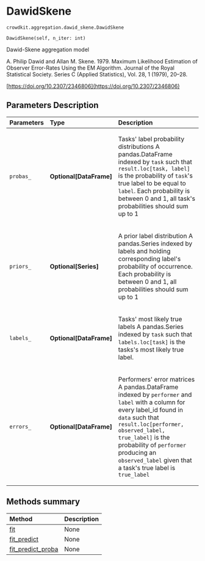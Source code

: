 # DawidSkene
`crowdkit.aggregation.dawid_skene.DawidSkene`

```
DawidSkene(self, n_iter: int)
```

Dawid-Skene aggregation model


A. Philip Dawid and Allan M. Skene. 1979.
Maximum Likelihood Estimation of Observer Error-Rates Using the EM Algorithm.
Journal of the Royal Statistical Society. Series C (Applied Statistics), Vol. 28, 1 (1979), 20–28.

[https://doi.org/10.2307/2346806](https://doi.org/10.2307/2346806)

## Parameters Description

| Parameters | Type | Description |
| :----------| :----| :-----------|
`probas_`|**Optional\[DataFrame\]**|<p>Tasks&#x27; label probability distributions A pandas.DataFrame indexed by `task` such that `result.loc[task, label]` is the probability of `task`&#x27;s true label to be equal to `label`. Each probability is between 0 and 1, all task&#x27;s probabilities should sum up to 1</p>
`priors_`|**Optional\[Series\]**|<p>A prior label distribution A pandas.Series indexed by labels and holding corresponding label&#x27;s probability of occurrence. Each probability is between 0 and 1, all probabilities should sum up to 1</p>
`labels_`|**Optional\[DataFrame\]**|<p>Tasks&#x27; most likely true labels A pandas.Series indexed by `task` such that `labels.loc[task]` is the tasks&#x27;s most likely true label.</p>
`errors_`|**Optional\[DataFrame\]**|<p>Performers&#x27; error matrices A pandas.DataFrame indexed by `performer` and `label` with a column for every label_id found in `data` such that `result.loc[performer, observed_label, true_label]` is the probability of `performer` producing an `observed_label` given that a task&#x27;s true label is `true_label`</p>
## Methods summary

| Method | Description |
| :------| :-----------|
[fit](crowdkit.aggregation.dawid_skene.DawidSkene.fit.md)| None
[fit_predict](crowdkit.aggregation.dawid_skene.DawidSkene.fit_predict.md)| None
[fit_predict_proba](crowdkit.aggregation.dawid_skene.DawidSkene.fit_predict_proba.md)| None
